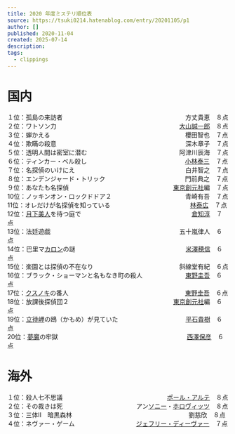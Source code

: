 ```yaml
---
title: 2020 年度ミステリ順位表
source: https://tsuki0214.hatenablog.com/entry/20201105/p1
author: []
published: 2020-11-04
created: 2025-07-14
description:
tags:
  - clippings
---
```

# 国内

１位：孤島の来訪者　　　　　　　　　　　　　　　　　　　　方丈貴恵　８点  
２位：ワトソン力　　　　　　　　　　　　　　　　　　　　[大山誠一郎](https://d.hatena.ne.jp/keyword/%C2%E7%BB%B3%C0%BF%B0%EC%CF%BA)　８点  
３位：蝉かえる　　　　　　　　　　　　　　　　　　　　　　櫻田智也　７点  
４位：欺瞞の殺意　　　　　　　　　　　　　　　　　　　　　深木章子　７点  
５位：透明人間は密室に潜む　　　　　　　　　　　　　　　阿津川辰海　７点  
６位：ティンカー・ベル殺し　　　　　　　　　　　　　　　　[小林泰三](https://d.hatena.ne.jp/keyword/%BE%AE%CE%D3%C2%D9%BB%B0)　７点  
７位：名探偵のいけにえ　　　　　　　　　　　　　　　　　　白井智之　７点  
８位：エンデンジャード・トリック　　　　　　　　　　　　　門前典之　７点  
９位：あなたも名探偵　　　　　　　　　　　　　　　　　[東京創元社](https://d.hatena.ne.jp/keyword/%C5%EC%B5%FE%C1%CF%B8%B5%BC%D2)編　７点  
10位：ノッキンオン・ロックドドア２　　　　　　　　　　　　青崎有吾　７点  
11位：オレだけが名探偵を知っている　　　　　　　　　　　　　[林泰広](https://d.hatena.ne.jp/keyword/%CE%D3%C2%D9%B9%AD)　７点  
12位：[月下美人](https://d.hatena.ne.jp/keyword/%B7%EE%B2%BC%C8%FE%BF%CD)を待つ庭で　　　　　　　　　　　　　　　　　　[倉知淳](https://d.hatena.ne.jp/keyword/%C1%D2%C3%CE%BD%DF)　７点  
13位：法廷遊戯　　　　　　　　　　　　　　　　　　　　　五十嵐律人　６点  
14位：巴里マ[カロン](https://d.hatena.ne.jp/keyword/%A5%AB%A5%ED%A5%F3)の謎　　　　　　　　　　　　　　　　　　[米澤穂信](https://d.hatena.ne.jp/keyword/%CA%C6%DF%B7%CA%E6%BF%AE)　６点  
15位：楽園とは探偵の不在なり　　　　　　　　　　　　　　斜線堂有紀　６点  
16位：ブラック・ショーマンと名もなき町の殺人　　　　　　　[東野圭吾](https://d.hatena.ne.jp/keyword/%C5%EC%CC%EE%B7%BD%B8%E3)　６点  
17位：[クスノキ](https://d.hatena.ne.jp/keyword/%A5%AF%A5%B9%A5%CE%A5%AD)の番人　　　　　　　　　　　　　　　　　　　[東野圭吾](https://d.hatena.ne.jp/keyword/%C5%EC%CC%EE%B7%BD%B8%E3)　６点  
18位：放課後探偵団２　　　　　　　　　　　　　　　　　[東京創元社](https://d.hatena.ne.jp/keyword/%C5%EC%B5%FE%C1%CF%B8%B5%BC%D2)編　６点  
19位：[立待岬](https://d.hatena.ne.jp/keyword/%CE%A9%C2%D4%CC%A8)の鴎（かもめ）が見ていた　　　　　　　　　　　[平石貴樹](https://d.hatena.ne.jp/keyword/%CA%BF%C0%D0%B5%AE%BC%F9)　６点  
20位：[夢魔](https://d.hatena.ne.jp/keyword/%CC%B4%CB%E2)の牢獄　　　　　　　　　　　　　　　　　　　　　[西澤保彦](https://d.hatena.ne.jp/keyword/%C0%BE%DF%B7%CA%DD%C9%A7)　６点  　　  
# 海外

１位：殺人七不思議　　　　　　　　　　　　　　　　　[ポール・アルテ](https://d.hatena.ne.jp/keyword/%A5%DD%A1%BC%A5%EB%A1%A6%A5%A2%A5%EB%A5%C6)　８点  
２位：その裁きは死　　　　　　　　　　　　アン[ソニー](https://d.hatena.ne.jp/keyword/%A5%BD%A5%CB%A1%BC)・[ホロヴィッツ](https://d.hatena.ne.jp/keyword/%A5%DB%A5%ED%A5%F4%A5%A3%A5%C3%A5%C4)　８点  
３位：三体Ⅱ　暗黒森林　　　　　　　　　　　　　　　　　　　劉慈欣　８点  
４位：ネヴァー・ゲーム　　　　　　　　　　[ジェフリー・ディーヴァー](https://d.hatena.ne.jp/keyword/%A5%B8%A5%A7%A5%D5%A5%EA%A1%BC%A1%A6%A5%C7%A5%A3%A1%BC%A5%F4%A5%A1%A1%BC)　７点